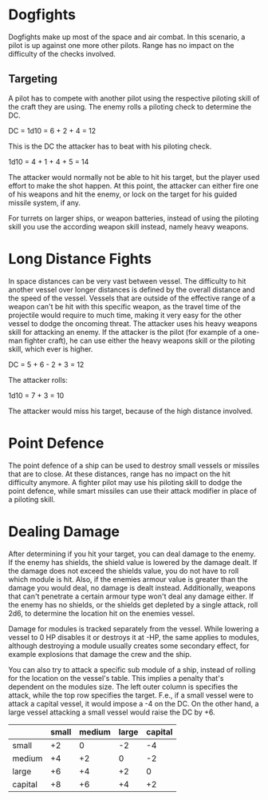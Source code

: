 # Dogfights

Dogfights make up most of the space and air combat. In this scenario, a pilot is up against one more other pilots. 
Range has no impact on the difficulty of the checks involved.

## Targeting

A pilot has to compete with another pilot using the respective piloting skill of the craft they are using.
The enemy rolls a piloting check to determine the DC.

<div class="formula formula-top formula-bottom">
DC = 1d10 = 
<span data-bracket-bottom="roll">6</span>
<span data-bracket-top="enemy piloting skill">+ 2</span>
<span data-bracket-bottom="speed">+ 4</span>
= 12
</div>

This is the DC the attacker has to beat with his piloting check.

<div class="formula formula-top formula-bottom">
1d10 = 
<span data-bracket-bottom="roll">4</span>
<span data-bracket-top="piloting skill">+ 1</span>
<span data-bracket-bottom="speed">+ 4</span>
<span data-bracket-top="effort">+ 5</span>
= 14
</div>

The attacker would normally not be able to hit his target, but the player used effort to make the shot happen.
At this point, the attacker can either fire one of his weapons and hit the enemy, or lock on the target for 
his guided missile system, if any.

For turrets on larger ships, or weapon batteries, instead of using the piloting skill you use the according
weapon skill instead, namely heavy weapons.

# Long Distance Fights

In space distances can be very vast between vessel. The difficulty to hit another vessel over longer distances
is defined by the overall distance and the speed of the vessel. Vessels that are outside of the effective range
of a weapon can't be hit with this specific weapon, as the travel time of the projectile would require to much 
time, making it very easy for the other vessel to dodge the oncoming threat. The attacker uses his heavy weapons
skill for attacking an enemy. If the attacker is the pilot (for example of a one-man fighter craft), he can use
either the heavy weapons skill or the piloting skill, which ever is higher.

<div class="formula formula-top formula-bottom">
DC = 
<span data-bracket-bottom="base">5</span>
<span data-bracket-top="range">+ 6</span>
<span data-bracket-bottom="speed">- 2</span>
<span data-bracket-top="piloting skill">+ 3</span>
= 12
</div>

The attacker rolls:

<div class="formula formula-top formula-bottom">
1d10 = 
<span data-bracket-bottom="roll">7</span>
<span data-bracket-top="piloting skill">+ 3</span>
= 10
</div>

The attacker would miss his target, because of the high distance involved.

# Point Defence

The point defence of a ship can be used to destroy small vessels or missiles that are to close. At these distances,
range has no impact on the hit difficulty anymore. A fighter pilot may use his piloting skill to dodge the point defence,
while smart missiles can use their attack modifier in place of a piloting skill.

# Dealing Damage

After determining if you hit your target, you can deal damage to the enemy. 
If the enemy has shields, the shield value is lowered by the damage dealt. If the damage
does not exceed the shields value, you do not have to roll which module is hit. Also, if 
the enemies armour value is greater than the damage you would deal, no damage is dealt 
instead. Additionally, weapons that can't penetrate a certain armour type won't deal
any damage either.
If the enemy has no shields, or the shields get depleted by a single attack, roll 2d6,
to determine the location hit on the enemies vessel.

Damage for modules is tracked separately from the vessel. While lowering a vessel to 0 HP
disables it or destroys it at -HP, the same applies to modules, although destroying a module
usually creates some secondary effect, for example explosions that damage the crew and the ship.

You can also try to attack a specific sub module of a ship, instead of rolling for the location
on the vessel's table. This implies a penalty that's dependent on the modules size.
The left outer column is specifies the attack, while the top row specifies the target.
F.e., if a small vessel were to attack a capital vessel, it would impose a -4 on the DC. 
On the other hand, a large vessel attacking a small vessel would raise the DC by +6.

|         | small | medium | large | capital |
| ------- | ----- | ------ | ----- | ------- |
| small   | +2    | 0      | -2    | -4      |
| medium  | +4    | +2     | 0     | -2      |
| large   | +6    | +4     | +2    | 0       |
| capital | +8    | +6     | +4    | +2      |
